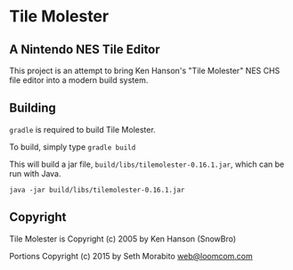 Tile Molester
=============

A Nintendo NES Tile Editor
--------------------------

This project is an attempt to bring Ken Hanson's "Tile Molester" NES
CHS file editor into a modern build system.

Building
--------

`gradle` is required to build Tile Molester.

To build, simply type `gradle build`

This will build a jar file, `build/libs/tilemolester-0.16.1.jar`,
which can be run with Java.

    java -jar build/libs/tilemolester-0.16.1.jar

Copyright
---------

Tile Molester is Copyright (c) 2005 by Ken Hanson (SnowBro)

Portions Copyright (c) 2015 by Seth Morabito <web@loomcom.com>
